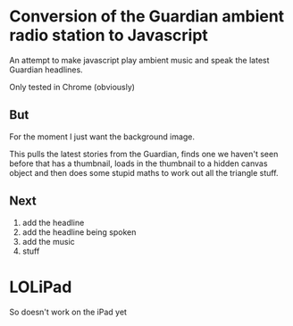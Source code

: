 Conversion of the Guardian ambient radio station to Javascript
==============================================================

An attempt to make javascript play ambient music and speak the latest Guardian headlines.

Only tested in Chrome (obviously)

But
---

For the moment I just want the background image.

This pulls the latest stories from the Guardian, finds one we haven't seen before that has a thumbnail, loads in the thumbnail to a hidden canvas object and then does some stupid maths to work out all the triangle stuff.

Next
----

1. add the headline
2. add the headline being spoken
3. add the music
4. stuff

LOLiPad
=======

So doesn't work on the iPad yet
